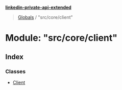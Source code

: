 **[linkedin-private-api-extended](../README.md)**

> [Globals](../globals.md) / "src/core/client"

# Module: "src/core/client"

## Index

### Classes

* [Client](../classes/_src_core_client_.client.md)
